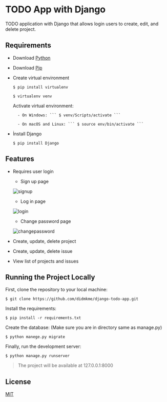 # TODO App with Django

TODO application with Django that allows login users to create, edit, and delete project.

## Requirements
- Download [Python](https://www.python.org/downloads/)  

- Download [Pip](https://pypi.org/project/pip/)  

- Create virtual environment    

	```$ pip install virtualenv```  

	```$ virtualenv venv``` 
	
	Activate virtual environment:  
    
		- On Windows: ``` $ venv/Scripts/activate ```   
		
		- On macOS and Linux: ``` $ source env/bin/activate ```  
		
- İnstall Django  

	``` $ pip install Django ```  

## Features  

- Requires user login  

  - Sign up page
  
  ![signup](https://user-images.githubusercontent.com/25441621/61580503-ab6c9f00-ab1b-11e9-8267-a36491faf36d.PNG)
  
  - Log in page
  
  ![login](https://user-images.githubusercontent.com/25441621/61580519-d7882000-ab1b-11e9-931c-924aff84dbd5.PNG)
  
  - Change password page
  
  ![changepassword](https://user-images.githubusercontent.com/25441621/61580542-08685500-ab1c-11e9-9306-c2a5e1586708.PNG)
  
- Create, update, delete project

- Create, update, delete issue

- View list of projects and issues  

## Running the Project Locally
First, clone the repository to your local machine:  

``` $ git clone https://github.com/didmkme/django-todo-app.git ``` 

Install the requirements:  

``` $ pip install -r requirements.txt ```  

Create the database: (Make sure you are in directory same as manage.py)  

``` $ python manege.py migrate ```  

Finally, run the development server:  

``` $ python manage.py runserver ```  

> The project will be available at 127.0.0.1:8000


## License

[MIT](https://choosealicense.com/licenses/mit/)
